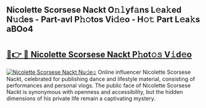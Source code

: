## Nicolette Scorsese Nackt O𝚗𝚕yf𝚊ns L𝚎a𝚔ed N𝚞𝚍es - Part-avI P𝚑𝚘tos Vi𝚍𝚎o - H𝚘𝚝 Part L𝚎a𝚔s aBOo4

# <h2><a href="http://kfe38ry.oniu.top/?m=Nicolette+Scorsese+Nackt">🔗👉 🔴 Nicolette Scorsese Nackt P𝚑ot𝚘𝚜 V𝚒d𝚎o</a></h2>

[![Nicolette Scorsese Nackt Nu𝚍e𝚜](https://i.imgur.com/0qMVB7G.gif)](http://kfe38ry.oniu.top/?m=Nicolette+Scorsese+Nackt)
Online influencer Nicolette Scorsese Nackt, celebrated for publishing dance and lifestyle material, consisting of performances and personal vlogs. The public face of Nicolette Scorsese Nackt is synonymous with openness and accessibility, but the hidden dimensions of his private life remain a captivating mystery.  

